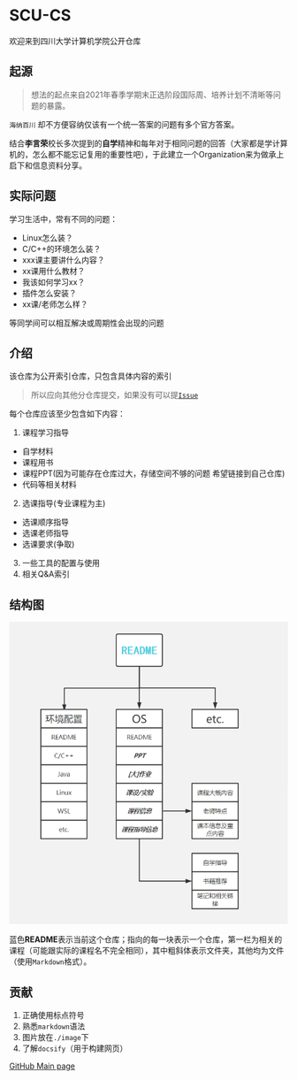 # SCU-CS

欢迎来到四川大学计算机学院公开仓库

## 起源

>   想法的起点来自2021年春季学期末正选阶段国际周、培养计划不清晰等问题的暴露。

`海纳百川` 却不方便容纳仅该有一个统一答案的问题有多个官方答案。

结合**李言荣**校长多次提到的**自学**精神和每年对于相同问题的回答（大家都是学计算机的，怎么都不能忘记复用的重要性吧），于此建立一个Organization来为做承上启下和信息资料分享。

## 实际问题

学习生活中，常有不同的问题：

-   Linux怎么装？
-   C/C++的环境怎么装？
-   xxx课主要讲什么内容？
-   xx课用什么教材？
-   我该如何学习xx？
-   插件怎么安装？
-   xx课/老师怎么样？

等同学间可以相互解决或周期性会出现的问题

## 介绍

该仓库为公开索引仓库，只包含具体内容的索引

>   所以应向其他分仓库提交，如果没有可以提[`Issue`](https://github.com/SCU-CS/README/issues/new/choose)

每个仓库应该至少包含如下内容：
1. 课程学习指导
  - 自学材料
  - 课程用书
  - 课程PPT(因为可能存在仓库过大，存储空间不够的问题 希望链接到自己仓库)
  - 代码等相关材料
2. 选课指导(专业课程为主)
  - 选课顺序指导
  - 选课老师指导
  - 选课要求(争取)
3. 一些工具的配置与使用
4. 相关Q&A索引

## 结构图

![architecture](image/architecture.png)

蓝色**README**表示当前这个仓库；指向的每一块表示一个仓库，第一栏为相关的课程（可能跟实际的课程名不完全相同），其中粗斜体表示文件夹，其他均为文件（使用`Markdown`格式）。

## 贡献

1.  正确使用标点符号
2.  熟悉`markdown`语法
3.  图片放在`./image`下
4.  了解`docsify`（用于构建网页）

[GitHub Main page](https://github.com/SCU-CS)

